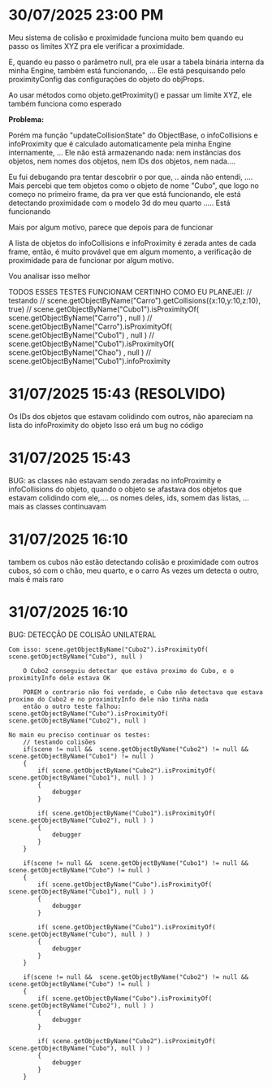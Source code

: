 # 30/07/2025 23:00 PM
Meu sistema de colisão e proximidade funciona muito bem quando eu passo os limites XYZ pra ele verificar a proximidade.

E, quando eu passo o parâmetro null, pra ele usar a tabela binária interna da minha Engine, também está funcionando, ... Ele está pesquisando pelo proximityConfig das configurações do objeto do objProps.

Ao usar métodos como objeto.getProximity() e passar um limite XYZ, ele também funciona como esperado

**Problema:**

Porém ma função "updateCollisionState" do ObjectBase, o infoCollisions e infoProximity que é calculado automaticamente pela minha Engine internamente, ... Ele não está armazenando nada: nem instâncias dos objetos, nem nomes dos objetos, nem IDs dos objetos, nem nada....

Eu fui debugando pra tentar descobrir o por que, .. ainda não entendi, .... Mais percebi que tem objetos como o objeto de nome "Cubo", que logo no começo no primeiro frame, da pra ver que está funcionando, ele está detectando proximidade com o modelo 3d do meu quarto ..... Está funcionando 

Mais por algum motivo, parece que depois para de funcionar 

A lista de objetos do infoCollisions e infoProximity é zerada antes de cada frame, então, é muito provável que em algum momento, a verificação de proximidade para de funcionar por algum motivo.

Vou analisar isso melhor

TODOS ESSES TESTES FUNCIONAM CERTINHO COMO EU PLANEJEI:
    // testando
    // scene.getObjectByName("Carro").getCollisions({x:10,y:10,z:10}, true)
    // scene.getObjectByName("Cubo1").isProximityOf( scene.getObjectByName("Carro") , null )
    // scene.getObjectByName("Carro").isProximityOf( scene.getObjectByName("Cubo1") , null )
    // scene.getObjectByName("Cubo1").isProximityOf( scene.getObjectByName("Chao") , null )
    // scene.getObjectByName("Cubo1").infoProximity 


# 31/07/2025 15:43 (RESOLVIDO)
Os IDs dos objetos que estavam colidindo com outros, não apareciam na lista do infoProximity do objeto
Isso erá um bug no código

# 31/07/2025 15:43 
BUG: as classes não estavam sendo zeradas no infoProximity e infoCollisions do objeto, quando o objeto se afastava dos objetos que estavam colidindo com ele,.... os nomes deles, ids, somem das listas, ... mais as classes continuavam

# 31/07/2025 16:10
tambem os cubos não estão detectando colisão e proximidade com outros cubos, só com o chão, meu quarto, e o carro
As vezes um detecta o outro, mais é mais raro

# 31/07/2025 16:10
BUG: DETECÇÂO DE COLISÂO UNILATERAL

    Com isso: scene.getObjectByName("Cubo2").isProximityOf( scene.getObjectByName("Cubo"), null )

        O Cubo2 conseguiu detectar que estáva proximo do Cubo, e o proximityInfo dele estava OK

        POREM o contrario não foi verdade, o Cubo não detectava que estava proximo do Cubo2 e no proximityInfo dele não tinha nada
        então o outro teste falhou: scene.getObjectByName("Cubo").isProximityOf( scene.getObjectByName("Cubo2"), null ) 

    No main eu preciso continuar os testes:
        // testando colisões
        if(scene != null &&  scene.getObjectByName("Cubo2") != null && scene.getObjectByName("Cubo1") != null )
        {
            if( scene.getObjectByName("Cubo2").isProximityOf( scene.getObjectByName("Cubo1"), null ) )
            {
                debugger
            }

            if( scene.getObjectByName("Cubo1").isProximityOf( scene.getObjectByName("Cubo2"), null ) )
            {
                debugger
            }
        }

        if(scene != null &&  scene.getObjectByName("Cubo1") != null && scene.getObjectByName("Cubo") != null )
        {
            if( scene.getObjectByName("Cubo").isProximityOf( scene.getObjectByName("Cubo1"), null ) )
            {
                debugger
            }

            if( scene.getObjectByName("Cubo1").isProximityOf( scene.getObjectByName("Cubo"), null ) )
            {
                debugger
            }
        }

        if(scene != null &&  scene.getObjectByName("Cubo2") != null && scene.getObjectByName("Cubo") != null )
        {
            if( scene.getObjectByName("Cubo").isProximityOf( scene.getObjectByName("Cubo2"), null ) )
            {
                debugger
            }

            if( scene.getObjectByName("Cubo2").isProximityOf( scene.getObjectByName("Cubo"), null ) )
            {
                debugger
            }
        }

